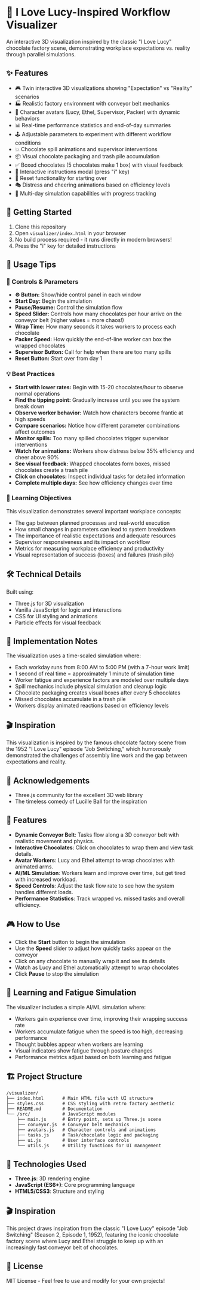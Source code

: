 # 🍫 I Love Lucy-Inspired Workflow Visualizer

An interactive 3D visualization inspired by the classic "I Love Lucy" chocolate factory scene, demonstrating workplace expectations vs. reality through parallel simulations.

## ✨ Features

- 🎮 Twin interactive 3D visualizations showing "Expectation" vs "Reality" scenarios
- 🏭 Realistic factory environment with conveyor belt mechanics
- 👥 Character avatars (Lucy, Ethel, Supervisor, Packer) with dynamic behaviors
- 📊 Real-time performance statistics and end-of-day summaries
- 🕹️ Adjustable parameters to experiment with different workflow conditions
- 💥 Chocolate spill animations and supervisor interventions
- 📦 Visual chocolate packaging and trash pile accumulation
- ✅ Boxed chocolates (5 chocolates make 1 box) with visual feedback
- 📄 Interactive instructions modal (press "i" key)
- 🔄 Reset functionality for starting over
- 🎭 Distress and cheering animations based on efficiency levels
- 📆 Multi-day simulation capabilities with progress tracking

## 🚀 Getting Started

1. Clone this repository
2. Open `visualizer/index.html` in your browser 
3. No build process required - it runs directly in modern browsers!
4. Press the "i" key for detailed instructions

## 🧩 Usage Tips

### 🔧 Controls & Parameters

- **⚙️ Button:** Show/hide control panel in each window
- **Start Day:** Begin the simulation
- **Pause/Resume:** Control the simulation flow
- **Speed Slider:** Controls how many chocolates per hour arrive on the conveyor belt (higher values = more chaos!)
- **Wrap Time:** How many seconds it takes workers to process each chocolate
- **Packer Speed:** How quickly the end-of-line worker can box the wrapped chocolates
- **Supervisor Button:** Call for help when there are too many spills
- **Reset Button:** Start over from day 1

### 💡 Best Practices

- **Start with lower rates:** Begin with 15-20 chocolates/hour to observe normal operations
- **Find the tipping point:** Gradually increase until you see the system break down
- **Observe worker behavior:** Watch how characters become frantic at high speeds
- **Compare scenarios:** Notice how different parameter combinations affect outcomes
- **Monitor spills:** Too many spilled chocolates trigger supervisor interventions
- **Watch for animations:** Workers show distress below 35% efficiency and cheer above 90%
- **See visual feedback:** Wrapped chocolates form boxes, missed chocolates create a trash pile
- **Click on chocolates:** Inspect individual tasks for detailed information
- **Complete multiple days:** See how efficiency changes over time

### 🎯 Learning Objectives

This visualization demonstrates several important workplace concepts:
- The gap between planned processes and real-world execution
- How small changes in parameters can lead to system breakdown
- The importance of realistic expectations and adequate resources
- Supervisor responsiveness and its impact on workflow
- Metrics for measuring workplace efficiency and productivity
- Visual representation of success (boxes) and failures (trash pile)

## 🛠️ Technical Details

Built using:
- Three.js for 3D visualization
- Vanilla JavaScript for logic and interactions
- CSS for UI styling and animations
- Particle effects for visual feedback

## 📝 Implementation Notes

The visualization uses a time-scaled simulation where:
- Each workday runs from 8:00 AM to 5:00 PM (with a 7-hour work limit)
- 1 second of real time = approximately 1 minute of simulation time
- Worker fatigue and experience factors are modeled over multiple days
- Spill mechanics include physical simulation and cleanup logic
- Chocolate packaging creates visual boxes after every 5 chocolates
- Missed chocolates accumulate in a trash pile
- Workers display animated reactions based on efficiency levels

## 🎬 Inspiration

This visualization is inspired by the famous chocolate factory scene from the 1952 "I Love Lucy" episode "Job Switching," which humorously demonstrated the challenges of assembly line work and the gap between expectations and reality.

## 🙏 Acknowledgements

- Three.js community for the excellent 3D web library
- The timeless comedy of Lucille Ball for the inspiration

## 🎯 Features

- **Dynamic Conveyor Belt**: Tasks flow along a 3D conveyor belt with realistic movement and physics.
- **Interactive Chocolates**: Click on chocolates to wrap them and view task details.
- **Avatar Workers**: Lucy and Ethel attempt to wrap chocolates with animated arms.
- **AI/ML Simulation**: Workers learn and improve over time, but get tired with increased workload.
- **Speed Controls**: Adjust the task flow rate to see how the system handles different loads.
- **Performance Statistics**: Track wrapped vs. missed tasks and overall efficiency.

## 🎮 How to Use

- Click the **Start** button to begin the simulation
- Use the **Speed** slider to adjust how quickly tasks appear on the conveyor
- Click on any chocolate to manually wrap it and see its details
- Watch as Lucy and Ethel automatically attempt to wrap chocolates
- Click **Pause** to stop the simulation

## 🧠 Learning and Fatigue Simulation

The visualizer includes a simple AI/ML simulation where:

- Workers gain experience over time, improving their wrapping success rate
- Workers accumulate fatigue when the speed is too high, decreasing performance
- Thought bubbles appear when workers are learning
- Visual indicators show fatigue through posture changes
- Performance metrics adjust based on both learning and fatigue

## 🏗️ Project Structure

```
/visualizer/
├── index.html       # Main HTML file with UI structure
├── styles.css       # CSS styling with retro factory aesthetic
├── README.md        # Documentation
└── /src/            # JavaScript modules
    ├── main.js      # Entry point, sets up Three.js scene
    ├── conveyor.js  # Conveyor belt mechanics
    ├── avatars.js   # Character controls and animations
    ├── tasks.js     # Task/chocolate logic and packaging
    ├── ui.js        # User interface controls
    └── utils.js     # Utility functions for UI management
```

## 🔨 Technologies Used

- **Three.js**: 3D rendering engine
- **JavaScript (ES6+)**: Core programming language
- **HTML5/CSS3**: Structure and styling

## 🎬 Inspiration

This project draws inspiration from the classic "I Love Lucy" episode "Job Switching" (Season 2, Episode 1, 1952), featuring the iconic chocolate factory scene where Lucy and Ethel struggle to keep up with an increasingly fast conveyor belt of chocolates.

## 📜 License

MIT License - Feel free to use and modify for your own projects! 